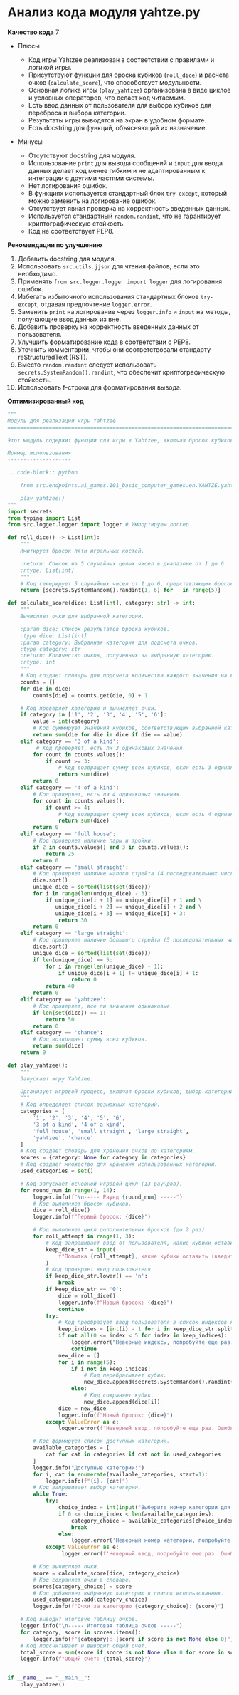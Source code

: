 # Анализ кода модуля yahtze.py

**Качество кода**
7
- Плюсы
    - Код игры Yahtzee реализован в соответствии с правилами и логикой игры.
    - Присутствуют функции для броска кубиков (`roll_dice`) и расчета очков (`calculate_score`), что способствует модульности.
    - Основная логика игры (`play_yahtzee`) организована в виде циклов и условных операторов, что делает код читаемым.
    - Есть ввод данных от пользователя для выбора кубиков для переброса и выбора категории.
    - Результаты игры выводятся на экран в удобном формате.
    - Есть docstring для функций, объясняющий их назначение.

- Минусы
    - Отсутствуют docstring для модуля.
    - Использование `print` для вывода сообщений и `input` для ввода данных делает код менее гибким и не адаптированным к интеграции с другими частями системы.
    - Нет логирования ошибок.
    - В функциях используется стандартный блок `try-except`, который можно заменить на логирование ошибок.
    - Отсутствует явная проверка на корректность введенных данных.
    -  Используется стандартный `random.randint`, что не гарантирует криптографическую стойкость.
    - Код не соответствует PEP8.

**Рекомендации по улучшению**

1.  Добавить docstring для модуля.
2.  Использовать `src.utils.jjson` для чтения файлов, если это необходимо.
3.  Применять `from src.logger.logger import logger` для логирования ошибок.
4.  Избегать избыточного использования стандартных блоков `try-except`, отдавая предпочтение `logger.error`.
5.  Заменить `print` на логирование через `logger.info` и `input` на методы, получающие ввод данных из вне.
6.  Добавить проверку на корректность введенных данных от пользователя.
7.  Улучшить форматирование кода в соответствии с PEP8.
8.  Уточнить комментарии, чтобы они соответствовали стандарту reStructuredText (RST).
9.  Вместо `random.randint` следует использовать `secrets.SystemRandom().randint`, что обеспечит криптографическую стойкость.
10. Использовать f-строки для форматирования вывода.

**Оптимизированный код**

```python
"""
Модуль для реализации игры Yahtzee.
=========================================================================================

Этот модуль содержит функции для игры в Yahtzee, включая бросок кубиков, подсчет очков и управление игровым процессом.

Пример использования
--------------------

.. code-block:: python

    from src.endpoints.ai_games.101_basic_computer_games.en.YAHTZE.yahtze import play_yahtzee

    play_yahtzee()
"""
import secrets
from typing import List
from src.logger.logger import logger # Импортируем логгер

def roll_dice() -> List[int]:
    """
    Имитирует бросок пяти игральных костей.

    :return: Список из 5 случайных целых чисел в диапазоне от 1 до 6.
    :rtype: List[int]
    """
    # Код генерирует 5 случайных чисел от 1 до 6, представляющих бросок игральных костей.
    return [secrets.SystemRandom().randint(1, 6) for _ in range(5)]

def calculate_score(dice: List[int], category: str) -> int:
    """
    Вычисляет очки для выбранной категории.

    :param dice: Список результатов броска кубиков.
    :type dice: List[int]
    :param category: Выбранная категория для подсчета очков.
    :type category: str
    :return: Количество очков, полученных за выбранную категорию.
    :rtype: int
    """
    # Код создает словарь для подсчета количества каждого значения на кубиках.
    counts = {}
    for die in dice:
        counts[die] = counts.get(die, 0) + 1

    # Код проверяет категорию и вычисляет очки.
    if category in ['1', '2', '3', '4', '5', '6']:
        value = int(category)
        # Код суммирует значения кубиков, соответствующих выбранной категории.
        return sum(die for die in dice if die == value)
    elif category == '3 of a kind':
         # Код проверяет, есть ли 3 одинаковых значения.
        for count in counts.values():
            if count >= 3:
                # Код возвращает сумму всех кубиков, если есть 3 одинаковых значения.
                return sum(dice)
        return 0
    elif category == '4 of a kind':
        # Код проверяет, есть ли 4 одинаковых значения.
        for count in counts.values():
            if count >= 4:
                # Код возвращает сумму всех кубиков, если есть 4 одинаковых значения.
                return sum(dice)
        return 0
    elif category == 'full house':
        # Код проверяет наличие пары и тройки.
        if 2 in counts.values() and 3 in counts.values():
            return 25
        return 0
    elif category == 'small straight':
        # Код проверяет наличие малого стрейта (4 последовательных числа).
        dice.sort()
        unique_dice = sorted(list(set(dice)))
        for i in range(len(unique_dice) - 3):
            if unique_dice[i + 1] == unique_dice[i] + 1 and \
               unique_dice[i + 2] == unique_dice[i] + 2 and \
               unique_dice[i + 3] == unique_dice[i] + 3:
                return 30
        return 0
    elif category == 'large straight':
        # Код проверяет наличие большого стрейта (5 последовательных чисел).
        dice.sort()
        unique_dice = sorted(list(set(dice)))
        if len(unique_dice) == 5:
            for i in range(len(unique_dice) - 1):
                if unique_dice[i + 1] != unique_dice[i] + 1:
                    return 0
            return 40
        return 0
    elif category == 'yahtzee':
        # Код проверяет, все ли значения одинаковые.
        if len(set(dice)) == 1:
            return 50
        return 0
    elif category == 'chance':
        # Код возвращает сумму всех кубиков.
        return sum(dice)
    return 0

def play_yahtzee():
    """
    Запускает игру Yahtzee.

    Организует игровой процесс, включая броски кубиков, выбор категорий и подсчет очков.
    """
    # Код определяет список возможных категорий.
    categories = [
        '1', '2', '3', '4', '5', '6',
        '3 of a kind', '4 of a kind',
        'full house', 'small straight', 'large straight',
        'yahtzee', 'chance'
    ]
    # Код создает словарь для хранения очков по категориям.
    scores = {category: None for category in categories}
    # Код создает множество для хранения использованных категорий.
    used_categories = set()

    # Код запускает основной игровой цикл (13 раундов).
    for round_num in range(1, 14):
        logger.info(f"\n----- Раунд {round_num} -----")
        # Код выполняет бросок кубиков.
        dice = roll_dice()
        logger.info(f"Первый бросок: {dice}")

        # Код выполняет цикл дополнительных бросков (до 2 раз).
        for roll_attempt in range(1, 3):
            # Код запрашивает ввод от пользователя, какие кубики оставить.
            keep_dice_str = input(
                f"Попытка {roll_attempt}, какие кубики оставить (введите номера через пробел, от 1 до 5, 0 = перебросить все, n = ничего не перебрасывать)? "
            )
            # Код проверяет ввод пользователя.
            if keep_dice_str.lower() == 'n':
                break
            if keep_dice_str == '0':
                dice = roll_dice()
                logger.info(f"Новый бросок: {dice}")
                continue
            try:
                # Код преобразует ввод пользователя в список индексов кубиков для сохранения.
                keep_indices = [int(i) - 1 for i in keep_dice_str.split()]
                if not all(0 <= index < 5 for index in keep_indices):
                    logger.error("Неверные индексы, попробуйте еще раз.")
                    continue
                new_dice = []
                for i in range(5):
                    if i not in keep_indices:
                        # Код перебрасывает кубик.
                        new_dice.append(secrets.SystemRandom().randint(1, 6))
                    else:
                        # Код сохраняет кубик.
                        new_dice.append(dice[i])
                dice = new_dice
                logger.info(f"Новый бросок: {dice}")
            except ValueError as e:
                logger.error(f"Неверный ввод, попробуйте еще раз. Ошибка: {e}")

        # Код формирует список доступных категорий.
        available_categories = [
            cat for cat in categories if cat not in used_categories
        ]
        logger.info("Доступные категории:")
        for i, cat in enumerate(available_categories, start=1):
            logger.info(f"{i}. {cat}")
        # Код запрашивает выбор категории.
        while True:
            try:
                choice_index = int(input("Выберите номер категории для записи очков: ")) - 1
                if 0 <= choice_index < len(available_categories):
                    category_choice = available_categories[choice_index]
                    break
                else:
                    logger.error('Неверный номер категории, попробуйте еще раз.')
            except ValueError as e:
                 logger.error(f'Неверный ввод, попробуйте еще раз. Ошибка: {e}')

        # Код вычисляет очки.
        score = calculate_score(dice, category_choice)
        # Код сохраняет очки в словаре.
        scores[category_choice] = score
        # Код добавляет выбранную категорию в список использованных.
        used_categories.add(category_choice)
        logger.info(f"Очки за категорию {category_choice}: {score}")

    # Код выводит итоговую таблицу очков.
    logger.info("\n----- Итоговая таблица очков -----")
    for category, score in scores.items():
        logger.info(f"{category}: {score if score is not None else 0}")
    # Код подсчитывает и выводит общий счет.
    total_score = sum(score if score is not None else 0 for score in scores.values())
    logger.info(f"Общий счет: {total_score}")


if __name__ == "__main__":
    play_yahtzee()
```